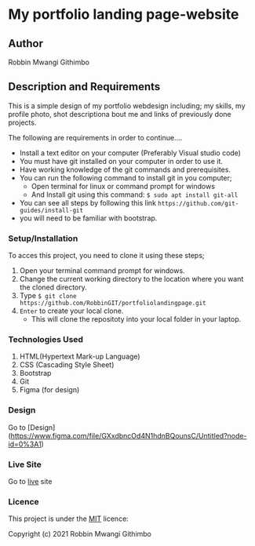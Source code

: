 # My portfolio landing page-website

## Author
Robbin Mwangi Githimbo

## Description and Requirements
This is a simple design of my portfolio webdesign including; my skills, my profile photo, shot descriptiona bout me and links of previously done projects.

The following are requirements in order to continue....

* Install a text editor on your computer (Preferably Visual studio code)
* You must have git installed on your computer in order to use it.
* Have working knowledge of the git commands and prerequisites.
* You can run the following command to install git in you computer;
   -  Open terminal for linux or command prompt for windows 
   -  And Install git using this command:
        `$ sudo apt install git-all`
* You can see all steps by following this link `https://github.com/git-guides/install-git`
* you will need to be familiar with bootstrap.

### Setup/Installation 
To acces this project, you need to clone it using these steps;
1. Open your terminal command prompt for windows.
2. Change the current working directory to the location where you want the cloned directory.
3. Type `$ git clone https://github.com/RobbinGIT/portfoliolandingpage.git`
4. `Enter` to create your local clone.
    * This will clone the repositoty into your local folder in your laptop.

### Technologies Used

1. HTML(Hypertext Mark-up Language)
2. CSS (Cascading Style Sheet)
3. Bootstrap
4. Git
5. Figma (for design)  

### Design
Go to [Design] (https://www.figma.com/file/GXxdbncOd4N1hdnBQounsC/Untitled?node-id=0%3A1)

### Live Site
Go to  [live](https://robbingit.github.io/StreetFood-website/) site

### Licence
This project is under the  [MIT](LICENSE) licence:<br>

Copyright (c) 2021 Robbin Mwangi Githimbo
